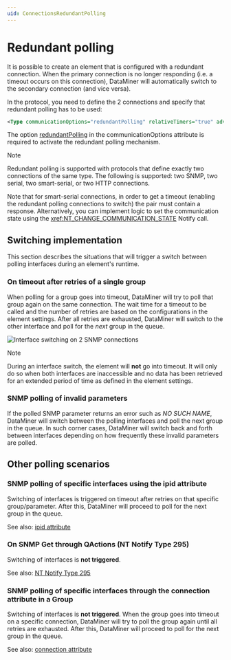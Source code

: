```yaml
---
uid: ConnectionsRedundantPolling
---
```


# Redundant polling

It is possible to create an element that is configured with a redundant connection. When the primary connection is no longer responding (i.e. a timeout occurs on this connection), DataMiner will automatically switch to the secondary connection (and vice versa).

In the protocol, you need to define the 2 connections and specify that redundant polling has to be used:

```xml
<Type communicationOptions="redundantPolling" relativeTimers="true" advanced="snmp:Secondary">snmp</Type>
```

The option [redundantPolling](xref:Protocol.Type-communicationOptions#redundantpolling) in the communicationOptions attribute is required to activate the redundant polling mechanism.

> [!NOTE]
> Redundant polling is supported with protocols that define exactly two connections of the same type. The following is supported: two SNMP, two serial, two smart-serial, or two HTTP connections.
>
> Note that for smart-serial connections, in order to get a timeout (enabling the redundant polling connections to switch) the pair must contain a response. Alternatively, you can implement logic to set the communication state using the <xref:NT_CHANGE_COMMUNICATION_STATE> Notify call.

## Switching implementation

This section describes the situations that will trigger a switch between polling interfaces during an element's runtime.

### On timeout after retries of a single group

When polling for a group goes into timeout, DataMiner will try to poll that group again on the same connection. The wait time for a timeout to be called and the number of retries are based on the configurations in the element settings. After all retries are exhausted, DataMiner will switch to the other interface and poll for the *next* group in the queue.

![Interface switching on 2 SNMP connections](~/develop/images/RedundantPolling_Switch.png)

> [!NOTE]
> During an interface switch, the element will **not** go into timeout. It will only do so when both interfaces are inaccessible and no data has been retrieved for an extended period of time as defined in the element settings.

### SNMP polling of invalid parameters

If the polled SNMP parameter returns an error such as *NO SUCH NAME*, DataMiner will switch between the polling interfaces and poll the next group in the queue. In such corner cases, DataMiner will switch back and forth between interfaces depending on how frequently these invalid parameters are polled.

## Other polling scenarios

### SNMP polling of specific interfaces using the ipid attribute

Switching of interfaces is triggered on timeout after retries on that specific group/parameter. After this, DataMiner will proceed to poll for the next group in the queue.

See also: [ipid attribute](xref:Protocol.Params.Param.SNMP.OID-ipid)

### On SNMP Get through QActions (NT Notify Type 295)

Switching of interfaces is **not triggered**.

See also: [NT Notify Type 295](xref:NT_SNMP_GET)

### SNMP polling of specific interfaces through the connection attribute in a Group

Switching of interfaces is **not triggered**. When the group goes into timeout on a specific connection, DataMiner will try to poll the group again until all retries are exhausted. After this, DataMiner will proceed to poll for the next group in the queue.

See also: [connection attribute](xref:Protocol.Groups.Group-connection)
